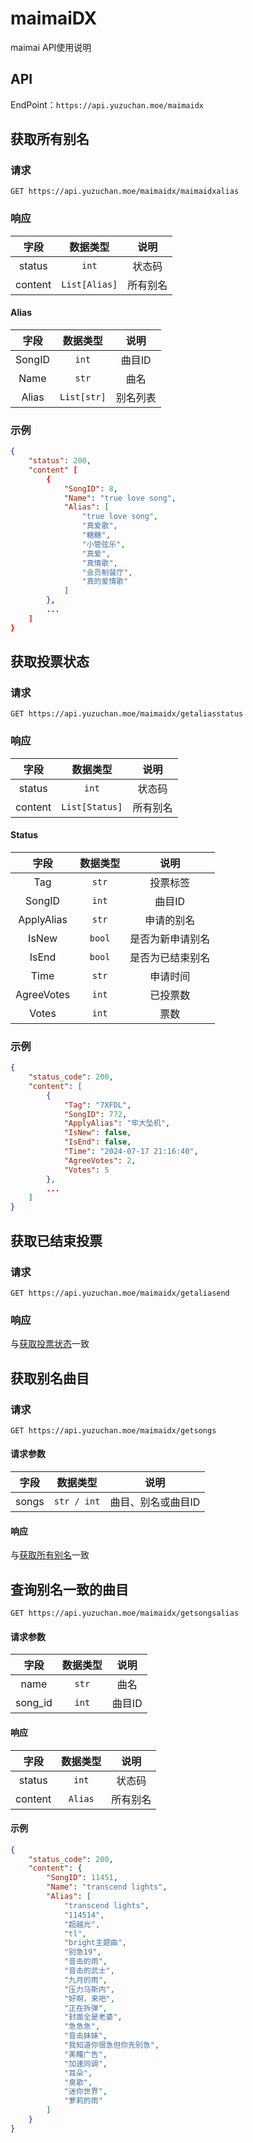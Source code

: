 # maimaiDX

maimai API使用说明

## API

EndPoint：`https://api.yuzuchan.moe/maimaidx`

## 获取所有别名

### 请求

```http
GET https://api.yuzuchan.moe/maimaidx/maimaidxalias
```

### 响应

|   字段                 |          数据类型           |         说明          |
| :-------------------:  | :-----------------------: | :--------------------:  |
|   status               |            `int`           |         状态码         |
|   content              |        `List[Alias]`       |        所有别名         |

#### Alias

|   字段                 |         数据类型           |         说明          |
| :-------------------:  | :-----------------------: | :--------------------: |
|   SongID               |          `int`             |         曲目ID         |
|   Name                 |          `str`             |          曲名          |
|   Alias                |        `List[str]`          |        别名列表         |

### 示例

```json
{
    "status": 200,
    "content" [
        {
            "SongID": 8,
            "Name": "true love song",
            "Alias": [
                "true love song",
                "真爱歌",
                "糖糖",
                "小管弦乐",
                "真爱",
                "真情歌",
                "会员制餐厅",
                "真的爱情歌"
            ]
        },
        ...
    ]
}
```

## 获取投票状态

### 请求

```http
GET https://api.yuzuchan.moe/maimaidx/getaliasstatus
```

### 响应

|   字段                 |         数据类型           |         说明          |
| :-------------------:  | :-----------------------: | :--------------------:  |
|   status               |          `int`            |         状态码         |
|   content              |      `List[Status]`       |       所有别名         |

#### Status

|   字段                 |         数据类型           |         说明          |
| :-------------------:  | :-----------------------: | :--------------------: |
|   Tag                  |          `str`            |        投票标签         |
|   SongID               |          `int`            |         曲目ID          |
|   ApplyAlias           |          `str`            |       申请的别名        |
|   IsNew                |          `bool`           |    是否为新申请别名     |
|   IsEnd                |          `bool`           |    是否为已结束别名     |
|   Time                 |          `str`            |        申请时间         |
|   AgreeVotes           |          `int`            |        已投票数         |
|   Votes                |          `int`            |          票数          |

### 示例

```json
{
    "status_code": 200,
    "content": [
        {
            "Tag": "7XFDL",
            "SongID": 772,
            "ApplyAlias": "牢大坠机",
            "IsNew": false,
            "IsEnd": false,
            "Time": "2024-07-17 21:16:40",
            "AgreeVotes": 2,
            "Votes": 5
        },
        ...
    ]
}
```

## 获取已结束投票

### 请求

```http
GET https://api.yuzuchan.moe/maimaidx/getaliasend
```

### 响应

与[获取投票状态](/api/maimaiDX#响应-1)一致

## 获取别名曲目

### 请求

```http
GET https://api.yuzuchan.moe/maimaidx/getsongs
```

#### 请求参数

|   字段                 |          数据类型          |         说明           |
| :-------------------:  | :-----------------------: | :--------------------: |
|   songs                |        `str / int`        |    曲目、别名或曲目ID   |

#### 响应

与[获取所有别名](/api/maimaiDX#响应)一致

## 查询别名一致的曲目

```http
GET https://api.yuzuchan.moe/maimaidx/getsongsalias
```

#### 请求参数

|   字段                 |         数据类型           |         说明           |
| :-------------------:  | :-----------------------: | :--------------------: |
|    name                |          `str`            |         曲名           |
|    song_id             |          `int`            |        曲目ID          |

#### 响应

|   字段                 |         数据类型           |         说明          |
| :-------------------:  | :-----------------------: | :--------------------:  |
|   status               |          `int`            |         状态码         |
|   content              |         `Alias`           |       所有别名         |

#### 示例

```json
{
    "status_code": 200,
    "content": {
        "SongID": 11451,
        "Name": "transcend lights",
        "Alias": [
            "transcend lights",
            "114514",
            "超越光",
            "tl",
            "bright主题曲",
            "别急19",
            "音击的雨",
            "音击的武士",
            "九月的雨",
            "压力马斯内",
            "好啊，来吧",
            "正在拆弹",
            "封面全是老婆",
            "急急急",
            "音击妹妹",
            "我知道你很急但你先别急",
            "美瞳广告",
            "加速同调",
            "耳朵",
            "臭歌",
            "迷你世界",
            "萝莉的雨"
        ]
    }
}
```